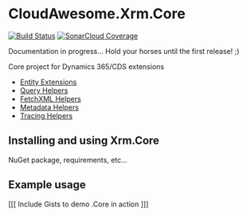 # CloudAwesome.Xrm.Core

[![Build Status](https://dev.azure.com/cloud-awesome/CloudAwesome.Xrm/_apis/build/status/Cloud-Awesome.cds-core?branchName=master)](https://dev.azure.com/cloud-awesome/CloudAwesome.Xrm/_build/latest?definitionId=1&branchName=master)
[![SonarCloud Coverage](https://sonarcloud.io/api/project_badges/measure?project=cds-core&metric=coverage)](https://sonarcloud.io/component_measures/metric/coverage/list?id=cds-core)

Documentation in progress... Hold your horses until the first release! ;)

Core project for Dynamics 365/CDS extensions

- [Entity Extensions](/documentation/DataModel.md)
- [Query Helpers](/documentation/QueryHelper.md)
- [FetchXML Helpers](/documentation/FetchXmlHelper.md)
- [Metadata Helpers](/documentation/MetadataHelper.md)
- [Tracing Helpers](/documentation/TracingHelper.md)

## Installing and using Xrm.Core

NuGet package, requirements, etc...

## Example usage

[[[ Include Gists to demo .Core in action ]]]
